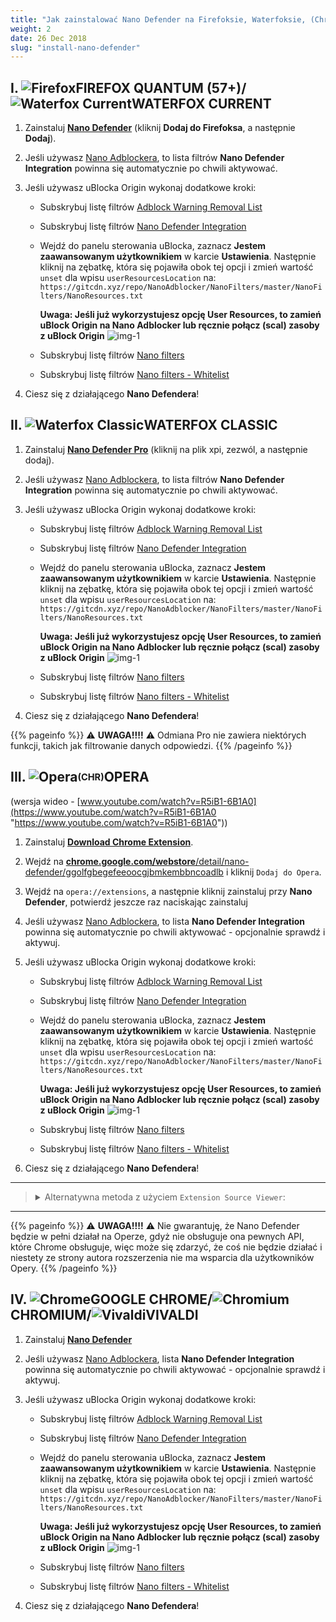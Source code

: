 ```yaml
---
title: "Jak zainstalować Nano Defender na Firefoksie, Waterfoksie, (Chr)Operze? albo Chrome?"
weight: 2
date: 26 Dec 2018
slug: "install-nano-defender"
---
```

## **I. ![Firefox][Firefox]FIREFOX QUANTUM (57+)/![Waterfox Current][Waterfox Current]WATERFOX CURRENT**

1. Zainstaluj [**Nano Defender**](https://addons.mozilla.org/pl/firefox/addon/nano-defender-firefox/ "https://addons.mozilla.org/pl/firefox/addon/nano-defender-firefox/") (kliknij **Dodaj do Firefoksa**, a następnie **Dodaj**).

2. Jeśli używasz [Nano Adblockera](https://addons.mozilla.org/pl/firefox/addon/nano-adblocker-firefox/ "https://addons.mozilla.org/pl/firefox/addon/nano-adblocker-firefox/"), to lista filtrów **Nano Defender Integration** powinna się automatycznie po chwili aktywować.

3. Jeśli używasz uBlocka Origin wykonaj dodatkowe kroki:

   - Subskrybuj listę filtrów [Adblock Warning Removal List](ubo://subscribe?location=https%3A%2F%2Feasylist-downloads.adblockplus.org%2Fantiadblockfilters.txt&title=Adblock%20Warning%20Removal%20List)

   - Subskrybuj listę filtrów [Nano Defender Integration](ubo://subscribe?location=https%3A%2F%2Fgitcdn.xyz%2Frepo%2FNanoAdblocker%2FNanoFilters%2Fmaster%2FNanoMirror%2FNanoDefender.txt&title=Nano%20Defender%20Integration)
   - Wejdź do panelu sterowania uBlocka, zaznacz **Jestem zaawansowanym użytkownikiem** w karcie **Ustawienia**. Następnie kliknij na zębatkę, która się pojawiła obok tej opcji i zmień wartość `unset` dla wpisu `userResourcesLocation` na: `https://gitcdn.xyz/repo/NanoAdblocker/NanoFilters/master/NanoFilters/NanoResources.txt`

      **Uwaga: Jeśli już wykorzystujesz opcję User Resources, to zamień uBlock Origin na Nano Adblocker lub ręcznie połącz (scal) zasoby z uBlock Origin**
![img-1](https://i.imgur.com/4fOOUO8.png)

   - Subskrybuj listę filtrów [Nano filters](ubo://subscribe?location=https%3A%2F%2Fgitcdn.xyz%2Frepo%2FNanoAdblocker%2FNanoFilters%2Fmaster%2FNanoFilters%2FNanoBase.txt&title=Nano%20filters)

   - Subskrybuj listę filtrów [Nano filters - Whitelist](ubo://subscribe?location=https%3A%2F%2Fgitcdn.xyz%2Frepo%2FNanoAdblocker%2FNanoFilters%2Fmaster%2FNanoFilters%2FNanoWhitelist.txt&title=Nano%20filters%20-%20Whitelist)

4. Ciesz się z działającego **Nano Defendera**!


## **II. ![Waterfox Classic][Waterfox Classic]WATERFOX CLASSIC**


1. Zainstaluj [**Nano Defender Pro**](https://github.com/LiCybora/NanoDefenderFirefox/releases/latest/ "https://github.com/LiCybora/NanoDefenderFirefox/releases/latest/") (kliknij na plik xpi, zezwól, a następnie dodaj).

2. Jeśli używasz [Nano Adblockera](https://addons.mozilla.org/pl/firefox/addon/nano-adblocker-firefox/ "https://addons.mozilla.org/pl/firefox/addon/nano-adblocker-firefox/"), to lista filtrów **Nano Defender Integration** powinna się automatycznie po chwili aktywować.

3. Jeśli używasz uBlocka Origin wykonaj dodatkowe kroki:

   - Subskrybuj listę filtrów [Adblock Warning Removal List](ubo://subscribe?location=https%3A%2F%2Feasylist-downloads.adblockplus.org%2Fantiadblockfilters.txt&title=Adblock%20Warning%20Removal%20List)

   - Subskrybuj listę filtrów [Nano Defender Integration](ubo://subscribe?location=https%3A%2F%2Fgitcdn.xyz%2Frepo%2FNanoAdblocker%2FNanoFilters%2Fmaster%2FNanoMirror%2FNanoDefender.txt&title=Nano%20Defender%20Integration)
   - Wejdź do panelu sterowania uBlocka, zaznacz **Jestem zaawansowanym użytkownikiem** w karcie **Ustawienia**. Następnie kliknij na zębatkę, która się pojawiła obok tej opcji i zmień wartość `unset` dla wpisu `userResourcesLocation` na: `https://gitcdn.xyz/repo/NanoAdblocker/NanoFilters/master/NanoFilters/NanoResources.txt`

      **Uwaga: Jeśli już wykorzystujesz opcję User Resources, to zamień uBlock Origin na Nano Adblocker lub ręcznie połącz (scal) zasoby z uBlock Origin**
![img-1](https://i.imgur.com/4fOOUO8.png)

   - Subskrybuj listę filtrów [Nano filters](ubo://subscribe?location=https%3A%2F%2Fgitcdn.xyz%2Frepo%2FNanoAdblocker%2FNanoFilters%2Fmaster%2FNanoFilters%2FNanoBase.txt&title=Nano%20filters)

   - Subskrybuj listę filtrów [Nano filters - Whitelist](ubo://subscribe?location=https%3A%2F%2Fgitcdn.xyz%2Frepo%2FNanoAdblocker%2FNanoFilters%2Fmaster%2FNanoFilters%2FNanoWhitelist.txt&title=Nano%20filters%20-%20Whitelist)

4. Ciesz się z działającego **Nano Defendera**!

{{% pageinfo %}}
⚠️ **UWAGA!!!!** ⚠️ Odmiana Pro nie zawiera niektórych funkcji, takich jak filtrowanie danych odpowiedzi.
{{% /pageinfo %}}



## **III. ![Opera][Opera]<sub><sup>(CHR)</sup></sub>OPERA**
(wersja wideo - [www.youtube.com/watch?v=R5iB1-6B1A0](https://www.youtube.com/watch?v=R5iB1-6B1A0 "https://www.youtube.com/watch?v=R5iB1-6B1A0"))

1. Zainstaluj [**Download Chrome Extension**](https://addons.opera.com/pl/extensions/details/download-chrome-extension-9/?display=en "https://addons.opera.com/pl/extensions/details/download-chrome-extension-9/?display=en").

2. Wejdź na [**chrome.google.com/webstore**/detail/nano-defender/ggolfgbegefeeoocgjbmkembbncoadlb](https://chrome.google.com/webstore/detail/nano-defender/ggolfgbegefeeoocgjbmkembbncoadlb "https://chrome.google.com/webstore/detail/nano-defender/ggolfgbegefeeoocgjbmkembbncoadlb") i kliknij `Dodaj do Opera`.

3. Wejdź na `opera://extensions`, a następnie kliknij zainstaluj przy **Nano Defender**, potwierdź jeszcze raz naciskając zainstaluj

4. Jeśli używasz [Nano Adblockera](https://chrome.google.com/webstore/detail/nano-adblocker/gabbbocakeomblphkmmnoamkioajlkfo "https://chrome.google.com/webstore/detail/nano-adblocker/gabbbocakeomblphkmmnoamkioajlkfo"), to lista **Nano Defender Integration** powinna się automatycznie po chwili aktywować - opcjonalnie sprawdź i aktywuj.

5. Jeśli używasz uBlocka Origin wykonaj dodatkowe kroki:

   - Subskrybuj listę filtrów [Adblock Warning Removal List](ubo://subscribe?location=https%3A%2F%2Feasylist-downloads.adblockplus.org%2Fantiadblockfilters.txt&title=Adblock%20Warning%20Removal%20List)

   - Subskrybuj listę filtrów [Nano Defender Integration](ubo://subscribe?location=https%3A%2F%2Fgitcdn.xyz%2Frepo%2FNanoAdblocker%2FNanoFilters%2Fmaster%2FNanoMirror%2FNanoDefender.txt&title=Nano%20Defender%20Integration)
   - Wejdź do panelu sterowania uBlocka, zaznacz **Jestem zaawansowanym użytkownikiem** w karcie **Ustawienia**. Następnie kliknij na zębatkę, która się pojawiła obok tej opcji i zmień wartość `unset` dla wpisu `userResourcesLocation` na: `https://gitcdn.xyz/repo/NanoAdblocker/NanoFilters/master/NanoFilters/NanoResources.txt`

      **Uwaga: Jeśli już wykorzystujesz opcję User Resources, to zamień uBlock Origin na Nano Adblocker lub ręcznie połącz (scal) zasoby z uBlock Origin**
![img-1](https://i.imgur.com/4fOOUO8.png)

   - Subskrybuj listę filtrów [Nano filters](ubo://subscribe?location=https%3A%2F%2Fgitcdn.xyz%2Frepo%2FNanoAdblocker%2FNanoFilters%2Fmaster%2FNanoFilters%2FNanoBase.txt&title=Nano%20filters)

   - Subskrybuj listę filtrów [Nano filters - Whitelist](ubo://subscribe?location=https%3A%2F%2Fgitcdn.xyz%2Frepo%2FNanoAdblocker%2FNanoFilters%2Fmaster%2FNanoFilters%2FNanoWhitelist.txt&title=Nano%20filters%20-%20Whitelist)

6. Ciesz się z działającego **Nano Defendera**!

<hr><blockquote><details><summary>Alternatywna metoda z użyciem <code>Extension Source Viewer</code>:</summary><br>

1. Zainstaluj [**Extension Source Viewer**](https://addons.opera.com/pl/extensions/details/extension-source-viewer/?display=en "https://addons.opera.com/pl/extensions/details/extension-source-viewer/?display=en").

2. Wejdź na [**chrome.google.com/webstore**/detail/nano-defender/ggolfgbegefeeoocgjbmkembbncoadlb](https://chrome.google.com/webstore/detail/nano-defender/ggolfgbegefeeoocgjbmkembbncoadlb "https://chrome.google.com/webstore/detail/nano-defender/ggolfgbegefeeoocgjbmkembbncoadlb") i kliknij na pasku adresu na ikonkę **CRX**, a następnie kliknij na `install`.

3. Wejdź na `opera://extensions`, a następnie kliknij zainstaluj przy **Nano Defender**, potwierdź jeszcze raz naciskając zainstaluj.

4. Jeśli używasz [Nano Adblockera](https://chrome.google.com/webstore/detail/nano-adblocker/gabbbocakeomblphkmmnoamkioajlkfo "https://chrome.google.com/webstore/detail/nano-adblocker/gabbbocakeomblphkmmnoamkioajlkfo"), to lista **Nano Defender Integration** powinna się automatycznie po chwili aktywować - opcjonalnie sprawdź i aktywuj.

5. Jeśli używasz uBlocka Origin wykonaj dodatkowe kroki:

   - Subskrybuj listę filtrów [Adblock Warning Removal List](ubo://subscribe?location=https%3A%2F%2Feasylist-downloads.adblockplus.org%2Fantiadblockfilters.txt&title=Adblock%20Warning%20Removal%20List)

   - Subskrybuj listę filtrów [Nano Defender Integration](ubo://subscribe?location=https%3A%2F%2Fgitcdn.xyz%2Frepo%2FNanoAdblocker%2FNanoFilters%2Fmaster%2FNanoMirror%2FNanoDefender.txt&title=Nano%20Defender%20Integration)
   - Wejdź do panelu sterowania uBlocka, zaznacz **Jestem zaawansowanym użytkownikiem** w karcie **Ustawienia**. Następnie kliknij na zębatkę, która się pojawiła obok tej opcji i zmień wartość `unset` dla wpisu `userResourcesLocation` na: `https://gitcdn.xyz/repo/NanoAdblocker/NanoFilters/master/NanoFilters/NanoResources.txt`

      **Uwaga: Jeśli już wykorzystujesz opcję User Resources, to zamień uBlock Origin na Nano Adblocker lub ręcznie połącz (scal) zasoby z uBlock Origin**
![img-1](https://i.imgur.com/4fOOUO8.png)

   - Subskrybuj listę filtrów [Nano filters](ubo://subscribe?location=https%3A%2F%2Fgitcdn.xyz%2Frepo%2FNanoAdblocker%2FNanoFilters%2Fmaster%2FNanoFilters%2FNanoBase.txt&title=Nano%20filters)

   - Subskrybuj listę filtrów [Nano filters - Whitelist](ubo://subscribe?location=https%3A%2F%2Fgitcdn.xyz%2Frepo%2FNanoAdblocker%2FNanoFilters%2Fmaster%2FNanoFilters%2FNanoWhitelist.txt&title=Nano%20filters%20-%20Whitelist)

6. Ciesz się z działającego **Nano Defendera**!

</details></blockquote><hr>

{{% pageinfo %}}
⚠️ **UWAGA!!!!** ⚠️ Nie gwarantuję, że Nano Defender będzie w pełni działał na Operze, gdyż nie obsługuje ona pewnych API, które Chrome obsługuje, więc może się zdarzyć, że coś nie będzie działać i niestety ze strony autora rozszerzenia nie ma wsparcia dla użytkowników Opery.
{{% /pageinfo %}}

## **IV. ![Chrome][Chrome]GOOGLE CHROME/![Chromium][Chromium]CHROMIUM/![Vivaldi][Vivaldi]VIVALDI**
1. Zainstaluj [**Nano Defender**](https://chrome.google.com/webstore/detail/nano-defender/ggolfgbegefeeoocgjbmkembbncoadlb "https://chrome.google.com/webstore/detail/nano-defender/ggolfgbegefeeoocgjbmkembbncoadlb")
2. Jeśli używasz [Nano Adblockera](https://chrome.google.com/webstore/detail/nano-adblocker/gabbbocakeomblphkmmnoamkioajlkfo "https://chrome.google.com/webstore/detail/nano-adblocker/gabbbocakeomblphkmmnoamkioajlkfo"), lista **Nano Defender Integration** powinna się automatycznie po chwili aktywować - opcjonalnie sprawdź i aktywuj.
3. Jeśli używasz uBlocka Origin wykonaj dodatkowe kroki:

   - Subskrybuj listę filtrów [Adblock Warning Removal List](ubo://subscribe?location=https%3A%2F%2Feasylist-downloads.adblockplus.org%2Fantiadblockfilters.txt&title=Adblock%20Warning%20Removal%20List)

   - Subskrybuj listę filtrów [Nano Defender Integration](ubo://subscribe?location=https%3A%2F%2Fgitcdn.xyz%2Frepo%2FNanoAdblocker%2FNanoFilters%2Fmaster%2FNanoMirror%2FNanoDefender.txt&title=Nano%20Defender%20Integration)
   - Wejdź do panelu sterowania uBlocka, zaznacz **Jestem zaawansowanym użytkownikiem** w karcie **Ustawienia**. Następnie kliknij na zębatkę, która się pojawiła obok tej opcji i zmień wartość `unset` dla wpisu `userResourcesLocation` na: `https://gitcdn.xyz/repo/NanoAdblocker/NanoFilters/master/NanoFilters/NanoResources.txt`

      **Uwaga: Jeśli już wykorzystujesz opcję User Resources, to zamień uBlock Origin na Nano Adblocker lub ręcznie połącz (scal) zasoby z uBlock Origin**
![img-1](https://i.imgur.com/4fOOUO8.png)

   - Subskrybuj listę filtrów [Nano filters](ubo://subscribe?location=https%3A%2F%2Fgitcdn.xyz%2Frepo%2FNanoAdblocker%2FNanoFilters%2Fmaster%2FNanoFilters%2FNanoBase.txt&title=Nano%20filters)

   - Subskrybuj listę filtrów [Nano filters - Whitelist](ubo://subscribe?location=https%3A%2F%2Fgitcdn.xyz%2Frepo%2FNanoAdblocker%2FNanoFilters%2Fmaster%2FNanoFilters%2FNanoWhitelist.txt&title=Nano%20filters%20-%20Whitelist)

4. Ciesz się z działającego **Nano Defendera**!

[Firefox]: https://cdnjs.cloudflare.com/ajax/libs/browser-logos/46.1.0/firefox/firefox_24x24.png "Mozilla Firefox"
[Waterfox Classic]: https://github.com/MrAlex94/Waterfox/raw/classic/browser/branding/unofficial/default24.png "Waterfox Classic"
[Waterfox Current]: https://github.com/MrAlex94/Waterfox/raw/current/browser/branding/waterfox/default24.png "Waterfox Current"
[Chrome]: https://cdnjs.cloudflare.com/ajax/libs/browser-logos/46.1.0/chrome/chrome_24x24.png "Google Chrome"
[Chromium]: https://cdnjs.cloudflare.com/ajax/libs/browser-logos/46.1.0/chromium/chromium_24x24.png "Chromium"
[Vivaldi]: https://cdnjs.cloudflare.com/ajax/libs/browser-logos/46.1.0/vivaldi/vivaldi_24x24.png "Vivaldi"
[Opera]: https://cdnjs.cloudflare.com/ajax/libs/browser-logos/46.1.0/opera/opera_24x24.png "Opera"
